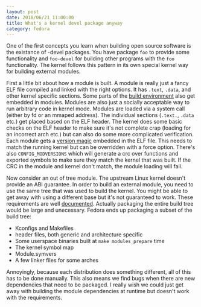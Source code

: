 ```yaml
---
layout: post
date: 2018/06/21 11:00:00
title: What's a kernel devel package anyway
category: fedora
---
```

One of the first concepts you learn when building open source software is the
existance of -devel packages. You have package `foo` to provide some
functionality and `foo-devel` for building other programs with the `foo`
functionality. The kernel follows this pattern in its own special kernel
way for building external modules.

First a little bit about how a module is built. A module is really just a
fancy ELF file compiled and linked with the right options. It has `.text`,
`.data`, and other kernel specific sections.
Some parts of the [build environment](https://www.labbott.name/blog/2018/06/01/more-kbuild-for-reproducible-builds/)
also get embedded in modules. Modules are also just a socially acceptable way
to run arbitrary code in kernel mode. Modules are loaded via
a system call (either by fd or an mmaped address). The individual sections
(`.text.`, `.data` etc.) get placed based on the ELF header. The kernel
does some basic checks on the ELF header to make sure it's not complete
crap (loading for an incorrect arch etc.) but can also do some more complicated
verification. Each module gets a [version magic](https://git.kernel.org/pub/scm/linux/kernel/git/torvalds/linux.git/tree/include/linux/vermagic.h#n35)
embedded in the ELF file. This needs to match the running kernel but can be
overridden with a force option. There's also `CONFIG_MODVERSIONS` which will
generate a crc over functions and exported symbols to make sure they match
the kernel that was built. If the CRC in the module and kernel don't match,
the module loading will fail.

Now consider an out of tree module. The upstream Linux kernel
doesn't provide an ABI guarantee. In order to build an external module, you
need to use the same tree that was used to build the kernel. You might be able
to get away with using a different base but it's not guaranteed to work.
These requirements are well [documented](https://git.kernel.org/pub/scm/linux/kernel/git/torvalds/linux.git/tree/Documentation/kbuild/modules.txt#n51).
Actually packaging the entire build tree would be large and unecessary. Fedora
ends up packaging a subset of the build tree:

- Kconfigs and Makefiles
- header files, both generic and architecture specific
- Some userspace binaries built at `make modules_prepare` time
- The kernel symbol map
- Module.symvers
- A few linker files for some arches

Annoyingly, because each distribution does something different, all of this
has to be done manually. This also means we find bugs when there are new
dependencies that need to be packaged. I really wish we could just get away
with building the module dependencies at runtime but doesn't work with the
requirements.
